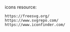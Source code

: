 icons resource:

    https://freesvg.org/ 
    https://www.svgrepo.com/
    https://www.iconfinder.com/